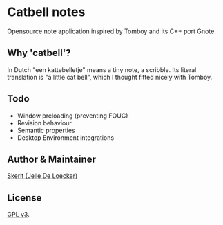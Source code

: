# Catbell notes

Opensource note application inspired by Tomboy and its C++ port Gnote.

## Why 'catbell'?

In Dutch "een kattebelletje" means a tiny note, a scribble.
Its literal translation is "a little cat bell", which I thought fitted nicely with Tomboy.

## Todo

* Window preloading (preventing FOUC)
* Revision behaviour
* Semantic properties
* Desktop Environment integrations

## Author & Maintainer

[Skerit (Jelle De Loecker)](https://github.com/skerit)

## License

[GPL v3](./LICENSE.md).